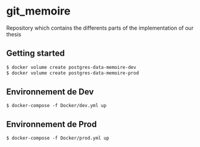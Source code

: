 # git_memoire
Repository which contains the differents parts of the implementation of our thesis

## Getting started

```bash 
$ docker volume create postgres-data-memoire-dev
$ docker volume create postgres-data-memoire-prod
```

## Environnement de Dev

``$ docker-compose -f Docker/dev.yml up``

## Environnement de Prod

``$ docker-compose -f Docker/prod.yml up``